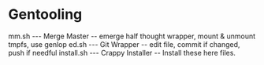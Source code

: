 # Gentooling
mm.sh       --- Merge Master      -- emerge half thought wrapper, mount & unmount tmpfs, use genlop
ed.sh       --- Git Wrapper       -- edit file, commit if changed, push if needful
install.sh  --- Crappy Installer  -- Install these here files.

